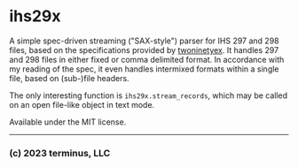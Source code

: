 # ihs29x

A simple spec-driven streaming ("SAX-style") parser for IHS 297 and 298 files, based on the specifications provided by [twoninetyex](https://github.com/derrickturk/twoninetyex).
It handles 297 and 298 files in either fixed or comma delimited format.
In accordance with my reading of the spec, it even handles intermixed formats within a single file, based on (sub-)file headers.

The only interesting function is `ihs29x.stream_records`, which may be called on an open file-like object in text mode.

Available under the MIT license.

---

### (c) 2023 terminus, LLC
